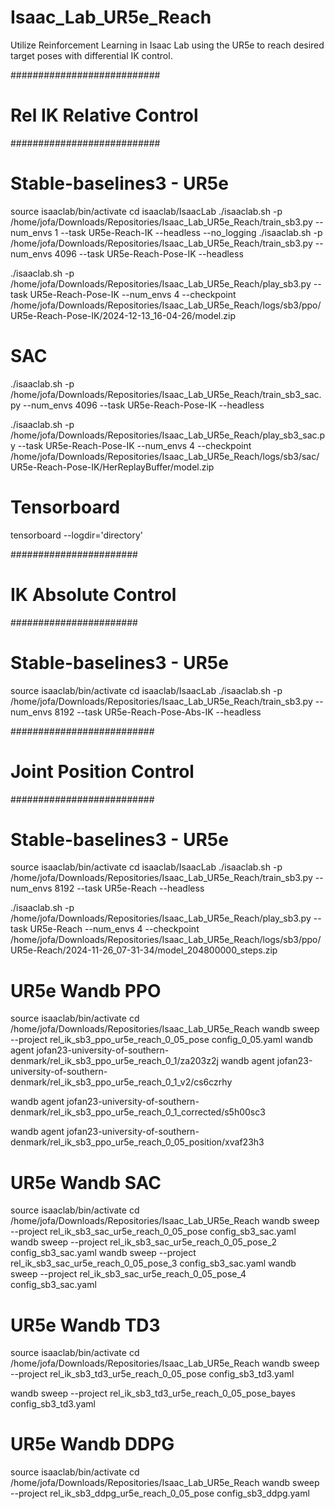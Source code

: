 # Isaac_Lab_UR5e_Reach
Utilize Reinforcement Learning in Isaac Lab using the UR5e to reach desired target poses with differential IK control. 



###########################
# Rel IK Relative Control #
###########################

# Stable-baselines3 - UR5e

source isaaclab/bin/activate
cd isaaclab/IsaacLab
./isaaclab.sh -p /home/jofa/Downloads/Repositories/Isaac_Lab_UR5e_Reach/train_sb3.py --num_envs 1 --task UR5e-Reach-IK --headless --no_logging
./isaaclab.sh -p /home/jofa/Downloads/Repositories/Isaac_Lab_UR5e_Reach/train_sb3.py --num_envs 4096 --task UR5e-Reach-Pose-IK --headless


./isaaclab.sh -p /home/jofa/Downloads/Repositories/Isaac_Lab_UR5e_Reach/play_sb3.py --task UR5e-Reach-Pose-IK --num_envs 4 --checkpoint /home/jofa/Downloads/Repositories/Isaac_Lab_UR5e_Reach/logs/sb3/ppo/UR5e-Reach-Pose-IK/2024-12-13_16-04-26/model.zip


# SAC
./isaaclab.sh -p /home/jofa/Downloads/Repositories/Isaac_Lab_UR5e_Reach/train_sb3_sac.py --num_envs 4096 --task UR5e-Reach-Pose-IK --headless

./isaaclab.sh -p /home/jofa/Downloads/Repositories/Isaac_Lab_UR5e_Reach/play_sb3_sac.py --task UR5e-Reach-Pose-IK --num_envs 4 --checkpoint /home/jofa/Downloads/Repositories/Isaac_Lab_UR5e_Reach/logs/sb3/sac/UR5e-Reach-Pose-IK/HerReplayBuffer/model.zip

# Tensorboard
tensorboard --logdir='directory'




#######################
# IK Absolute Control #
#######################

# Stable-baselines3 - UR5e

source isaaclab/bin/activate
cd isaaclab/IsaacLab
./isaaclab.sh -p /home/jofa/Downloads/Repositories/Isaac_Lab_UR5e_Reach/train_sb3.py --num_envs 8192 --task UR5e-Reach-Pose-Abs-IK --headless





##########################
# Joint Position Control #
##########################

# Stable-baselines3 - UR5e

source isaaclab/bin/activate
cd isaaclab/IsaacLab
./isaaclab.sh -p /home/jofa/Downloads/Repositories/Isaac_Lab_UR5e_Reach/train_sb3.py --num_envs 8192 --task UR5e-Reach --headless

./isaaclab.sh -p /home/jofa/Downloads/Repositories/Isaac_Lab_UR5e_Reach/play_sb3.py --task UR5e-Reach --num_envs 4 --checkpoint /home/jofa/Downloads/Repositories/Isaac_Lab_UR5e_Reach/logs/sb3/ppo/UR5e-Reach/2024-11-26_07-31-34/model_204800000_steps.zip


# UR5e Wandb PPO
source isaaclab/bin/activate
cd /home/jofa/Downloads/Repositories/Isaac_Lab_UR5e_Reach
wandb sweep --project rel_ik_sb3_ppo_ur5e_reach_0_05_pose config_0_05.yaml
wandb agent jofan23-university-of-southern-denmark/rel_ik_sb3_ppo_ur5e_reach_0_1/za203z2j
wandb agent jofan23-university-of-southern-denmark/rel_ik_sb3_ppo_ur5e_reach_0_1_v2/cs6czrhy

wandb agent jofan23-university-of-southern-denmark/rel_ik_sb3_ppo_ur5e_reach_0_1_corrected/s5h00sc3

wandb agent jofan23-university-of-southern-denmark/rel_ik_sb3_ppo_ur5e_reach_0_05_position/xvaf23h3



# UR5e Wandb SAC
source isaaclab/bin/activate
cd /home/jofa/Downloads/Repositories/Isaac_Lab_UR5e_Reach
wandb sweep --project rel_ik_sb3_sac_ur5e_reach_0_05_pose config_sb3_sac.yaml
wandb sweep --project rel_ik_sb3_sac_ur5e_reach_0_05_pose_2 config_sb3_sac.yaml
wandb sweep --project rel_ik_sb3_sac_ur5e_reach_0_05_pose_3 config_sb3_sac.yaml
wandb sweep --project rel_ik_sb3_sac_ur5e_reach_0_05_pose_4 config_sb3_sac.yaml



# UR5e Wandb TD3
source isaaclab/bin/activate
cd /home/jofa/Downloads/Repositories/Isaac_Lab_UR5e_Reach
wandb sweep --project rel_ik_sb3_td3_ur5e_reach_0_05_pose config_sb3_td3.yaml

wandb sweep --project rel_ik_sb3_td3_ur5e_reach_0_05_pose_bayes config_sb3_td3.yaml



# UR5e Wandb DDPG
source isaaclab/bin/activate
cd /home/jofa/Downloads/Repositories/Isaac_Lab_UR5e_Reach
wandb sweep --project rel_ik_sb3_ddpg_ur5e_reach_0_05_pose config_sb3_ddpg.yaml